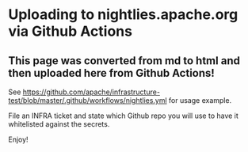 # Uploading to nightlies.apache.org via Github Actions

## This page was converted from md to html and then uploaded here from Github Actions!

See https://github.com/apache/infrastructure-test/blob/master/.github/workflows/nightlies.yml for usage example.

File an INFRA ticket and state which Github repo you will use to have it whitelisted against the secrets.

Enjoy!
